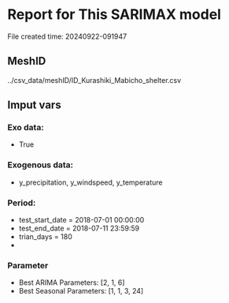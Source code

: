
# Report for This SARIMAX model

File created time: 20240922-091947

## MeshID
../csv_data/meshID/ID_Kurashiki_Mabicho_shelter.csv

## Imput vars

### Exo data:
- True

### Exogenous data:
- y_precipitation, y_windspeed, y_temperature
 
### Period:
- test_start_date     = 2018-07-01 00:00:00
- test_end_date       = 2018-07-11 23:59:59
- trian_days          = 180
- 

### Parameter
- Best ARIMA Parameters: [2, 1, 6]
- Best Seasonal Parameters: [1, 1, 3, 24]


